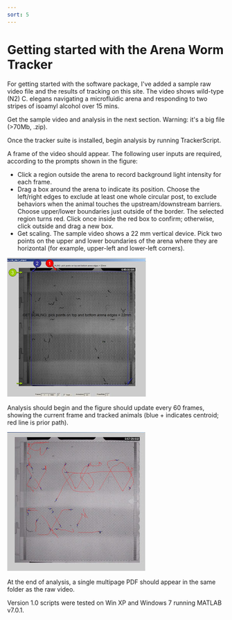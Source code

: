 ```yaml
---
sort: 5
---
```


# Getting started with the Arena Worm Tracker
For getting started with the software package, I've added a sample raw video file and the results of tracking on this site.  The video shows wild-type (N2) C. elegans navigating a microfluidic arena and responding to two stripes of isoamyl alcohol over 15 mins.

Get the sample video and analysis in the next section. Warning: it's a big file (>70Mb, .zip).

Once the tracker suite is installed, begin analysis by running TrackerScript.

A frame of the video should appear.  The following user inputs are required, according to the prompts shown in the figure:

* Click a region outside the arena to record background light intensity for each frame.
* Drag a box around the arena to indicate its position.  Choose the left/right edges to exclude at least one whole circular post, to exclude behaviors when the animal touches the upstream/downstream barriers.  Choose upper/lower boundaries just outside of the border.  The selected region turns red.  Click once inside the red box to confirm; otherwise, click outside and drag a new box.
* Get scaling.  The sample video shows a 22 mm vertical device.  Pick two points on the upper and lower boundaries of the arena where they are horizontal (for example, upper-left and lower-left corners).

<img src="stripearenas.JPG">

Analysis should begin and the figure should update every 60 frames, showing the current frame and tracked animals (blue + indicates centroid; red line is prior path).

<img src="tracks.jpg">

At the end of analysis, a single multipage PDF should appear in the same folder as the raw video.

Version 1.0 scripts were tested on Win XP and Windows 7 running MATLAB v7.0.1. 
